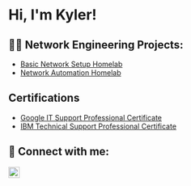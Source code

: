 <h1>Hi, I'm Kyler! </h1>

<h2>👨‍💻 Network Engineering Projects:</h2>

  - [Basic Network Setup Homelab](https://github.com/Kyler2smoove/Network-Configuration-Lab.git)
  - [Network Automation Homelab](https://github.com/Kyler2smoove/Network-Automation-Project)


<h2>Certifications</h2>

- [Google IT Support Professional Certificate](https://coursera.org/share/09c604d8c6468fffc2223dfba6edcf27)
- [IBM Technical Support Professional Certificate](https://coursera.org/share/b9c424ea8995f79e5e12afe5bc67caf7) 

<h2> 🤳 Connect with me:</h2>

[<img align="left" alt="JoshMadakor | LinkedIn" width="22px" src="https://cdn.jsdelivr.net/npm/simple-icons@v3/icons/linkedin.svg" />][linkedin]

[Website]: https://twitter.com/joshmadakor
[linkedin]: https://www.linkedin.com/public-profile/settings?lipi=urn%3Ali%3Apage%3Ad_flagship3_profile_self_edit_contact-info%3BaiPGXXtTT9qP%2B%2Bv1bPv6lA%3D%3D

<!--
**joshmadakor1/joshmadakor1** is a ✨ _special_ ✨ repository because its `README.md` (this file) appears on your GitHub profile.

Here are some ideas to get you started:

- 🔭 I'm currently working on my CompTIA Network+ Certification...
- 🌱 I’m currently learning ...
- 👯 I’m looking to collaborate on ...
- 🤔 I’m looking for help with ...
- 💬 Ask me about ...
- 📫 How to reach me: ...
- 😄 Pronouns: ...
- ⚡ Fun fact: ...
-->
